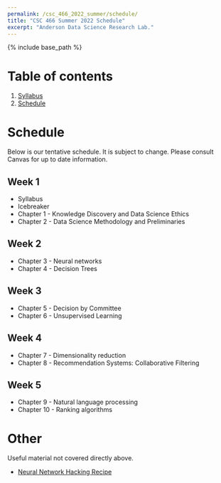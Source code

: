 ```yaml
---
permalink: /csc_466_2022_summer/schedule/
title: "CSC 466 Summer 2022 Schedule"
excerpt: "Anderson Data Science Research Lab."
---
```


{% include base_path %}

# Table of contents
1. [Syllabus](/csc_466_2022_summer/)
2. [Schedule](/csc_466_2022_summer/schedule/)

# Schedule
Below is our tentative schedule. It is subject to change. Please consult Canvas for up to date information.

## Week 1
* Syllabus
* Icebreaker
* Chapter 1 - Knowledge Discovery and Data Science Ethics
* Chapter 2 - Data Science Methodology and Preliminaries

## Week 2 
* Chapter 3 - Neural networks
* Chapter 4 - Decision Trees

## Week 3
* Chapter 5 - Decision by Committee
* Chapter 6 - Unsupervised Learning

## Week 4
* Chapter 7 - Dimensionality reduction
* Chapter 8 - Recommendation Systems: Collaborative Filtering

## Week 5
* Chapter 9 - Natural language processing
* Chapter 10 - Ranking algorithms

# Other
Useful material not covered directly above.
* <a href="http://karpathy.github.io/2019/04/25/recipe/">Neural Network Hacking Recipe</a>
